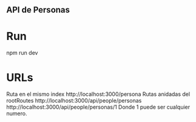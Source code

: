 ## API de Personas

# Run
npm run dev

# URLs
Ruta en el mismo index
http://localhost:3000/persona
Rutas anidadas del rootRoutes
http://localhost:3000/api/people/personas
http://localhost:3000/api/people/personas/1
Donde 1 puede ser cualquier numero.
